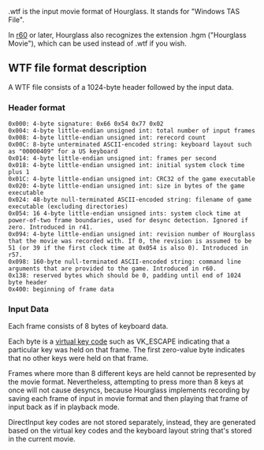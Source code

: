 .wtf is the input movie format of Hourglass.
It stands for "Windows TAS File".

In [r60](https://code.google.com/p/hourglass-win32/source/detail?r=60) or later, Hourglass also recognizes the extension .hgm ("Hourglass Movie"), which can be used instead of .wtf if you wish.

## WTF file format description ##
A WTF file consists of a 1024-byte header followed by the input data.

### Header format ###
```
0x000: 4-byte signature: 0x66 0x54 0x77 0x02
0x004: 4-byte little-endian unsigned int: total number of input frames
0x008: 4-byte little-endian unsigned int: rerecord count
0x00C: 8-byte unterminated ASCII-encoded string: keyboard layout such as "00000409" for a US keyboard
0x014: 4-byte little-endian unsigned int: frames per second
0x018: 4-byte little-endian unsigned int: initial system clock time plus 1
0x01C: 4-byte little-endian unsigned int: CRC32 of the game executable
0x020: 4-byte little-endian unsigned int: size in bytes of the game executable
0x024: 48-byte null-terminated ASCII-encoded string: filename of game executable (excluding directories)
0x054: 16 4-byte little-endian unsigned ints: system clock time at power-of-two frame boundaries, used for desync detection. Ignored if zero. Introduced in r41.
0x094: 4-byte little-endian unsigned int: revision number of Hourglass that the movie was recorded with. If 0, the revision is assumed to be 51 (or 39 if the first clock time at 0x054 is also 0). Introduced in r57.
0x098: 160-byte null-terminated ASCII-encoded string: command line arguments that are provided to the game. Introduced in r60.
0x138: reserved bytes which should be 0, padding until end of 1024 byte header
0x400: beginning of frame data
```

### Input Data ###
Each frame consists of 8 bytes of keyboard data.

Each byte is a [virtual key code](http://msdn.microsoft.com/en-us/library/dd375731%28v=vs.85%29.aspx) such as VK\_ESCAPE indicating that a particular key was held on that frame. The first zero-value byte indicates that no other keys were held on that frame.

Frames where more than 8 different keys are held cannot be represented by the movie format. Nevertheless, attempting to press more than 8 keys at once will not cause desyncs, because Hourglass implements recording by saving each frame of input in movie format and then playing that frame of input back as if in playback mode.

DirectInput key codes are not stored separately, instead, they are generated based on the virtual key codes and the keyboard layout string that's stored in the current movie.